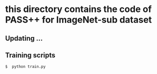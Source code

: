 # this directory contains the code of PASS++ for ImageNet-sub dataset

## Updating ...

## Training scripts

    $  python train.py
